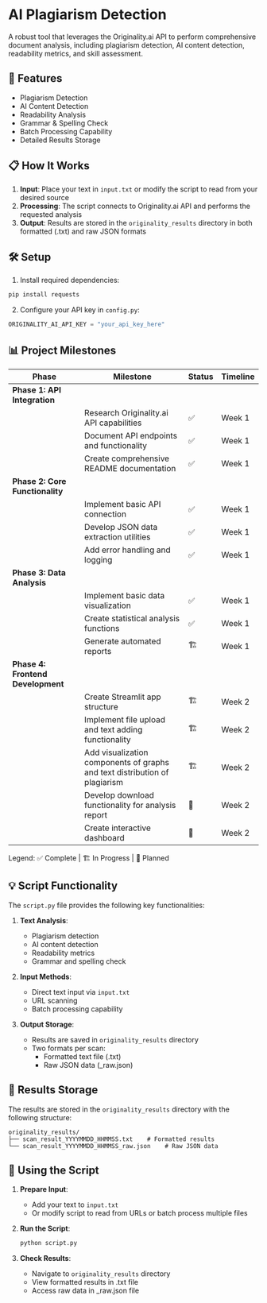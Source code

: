 # AI Plagiarism Detection

A robust tool that leverages the Originality.ai API to perform comprehensive document analysis, including plagiarism detection, AI content detection, readability metrics, and skill assessment.

## 🚀 Features

- Plagiarism Detection
- AI Content Detection
- Readability Analysis
- Grammar & Spelling Check
- Batch Processing Capability
- Detailed Results Storage

## 📋 How It Works

1. **Input**: Place your text in `input.txt` or modify the script to read from your desired source
2. **Processing**: The script connects to Originality.ai API and performs the requested analysis
3. **Output**: Results are stored in the `originality_results` directory in both formatted (.txt) and raw JSON formats

## 🛠️ Setup

1. Install required dependencies:

```bash
pip install requests
```

2. Configure your API key in `config.py`:

```python
ORIGINALITY_AI_API_KEY = "your_api_key_here"
```

## 📊 Project Milestones

| Phase | Milestone | Status | Timeline |
|-------|-----------|---------|----------|
| **Phase 1: API Integration** | | | |
| | Research Originality.ai API capabilities | ✅ | Week 1 |
| | Document API endpoints and functionality | ✅ | Week 1 |
| | Create comprehensive README documentation | ✅  | Week 1 |
| **Phase 2: Core Functionality** | | | |
| | Implement basic API connection | ✅ | Week 1 |
| | Develop JSON data extraction utilities | ✅ | Week 1 |
| | Add error handling and logging | ✅  | Week 1 |
| **Phase 3: Data Analysis** | | | |
| | Implement basic data visualization | ✅  | Week 1 |
| | Create statistical analysis functions | ✅  | Week 1 |
| | Generate automated reports |  🏗️ | Week 1 |
| **Phase 4: Frontend Development** | | | |
| | Create Streamlit app structure |  🏗️ | Week 2 |
| | Implement file upload and text adding functionality |  🏗️ | Week 2 |
| | Add visualization components of graphs and text distribution of plagiarism | 🏗️ | Week 2 |
| | Develop download functionality for analysis report | 📅 | Week 2 |
| | Create interactive dashboard | 📅 | Week 2 |

Legend: ✅ Complete | 🏗️ In Progress | 📅 Planned

## 💡 Script Functionality

The `script.py` file provides the following key functionalities:

1. **Text Analysis**:
   - Plagiarism detection
   - AI content detection
   - Readability metrics
   - Grammar and spelling check

2. **Input Methods**:
   - Direct text input via `input.txt`
   - URL scanning
   - Batch processing capability

3. **Output Storage**:
   - Results are saved in `originality_results` directory
   - Two formats per scan:
     - Formatted text file (.txt)
     - Raw JSON data (_raw.json)

## 📁 Results Storage

The results are stored in the `originality_results` directory with the following structure:

```
originality_results/
├── scan_result_YYYYMMDD_HHMMSS.txt    # Formatted results
└── scan_result_YYYYMMDD_HHMMSS_raw.json    # Raw JSON data
```

## 📝 Using the Script

1. **Prepare Input**:
   - Add your text to `input.txt`
   - Or modify script to read from URLs or batch process multiple files

2. **Run the Script**:
   ```bash
   python script.py
   ```

3. **Check Results**:
   - Navigate to `originality_results` directory
   - View formatted results in .txt file
   - Access raw data in _raw.json file

